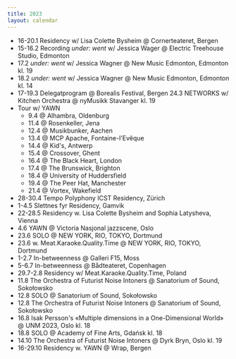 ```yaml
---
title: 2023
layout: calendar
---
```

- 16-20.1 Residency w/ Lisa Colette Bysheim @ Cornerteateret, Bergen
- 15-16.2 Recording _under: went_ w/ Jessica Wager @ Electric Treehouse Studio, Edmonton
- 17.2 _under: went_ w/ Jessica Wagner @ New Music Edmonton, Edmonton kl. 19
- 18.2 _under: went_ w/ Jessica Wagner @ New Music Edmonton, Edmonton kl. 14
- 17-19.3 Delegatprogram @ Borealis Festival, Bergen
24.3 NETWORKS w/ Kitchen Orchestra @ nyMusikk Stavanger kl. 19
- Tour w/ YAWN
  - 9.4 @ Alhambra, Oldenburg
  - 11.4 @ Rosenkeller, Jena
  - 12.4 @ Musikbunker, Aachen
  - 13.4 @ MCP Apache, Fontaine-l'Evêque
  - 14.4 @ Kid's, Antwerp
  - 15.4 @ Crossover, Ghent
  - 16.4 @ The Black Heart, London
  - 17.4 @ The Brunswick, Brighton
  - 18.4 @ University of Huddersfield
  - 19.4 @ The Peer Hat, Manchester
  - 21.4 @ Vortex, Wakefield
- 28-30.4 Tempo Polyphony ICST Residency, Zürich
- 1-4.5 Slettnes fyr Residency, Gamvik
- 22-28.5 Residency w. Lisa Colette Bysheim and Sophia Latysheva, Vienna
- 4.6 YAWN @ Victoria Nasjonal jazzscene, Oslo
- 23.6 SOLO @ NEW YORK, RIO, TOKYO, Dortmund
- 23.6 w. Meat.Karaoke.Quality.Time @ NEW YORK, RIO, TOKYO, Dortmund
- 1-2.7 In-betweenness @ Galleri F15, Moss
- 5-6.7 In-betweenness @ Bådteateret, Copenhagen
- 29.7-2.8 Residency w/ Meat.Karaoke.Quality.Time, Poland
- 11.8  The Orchestra of Futurist Noise Intoners @ Sanatorium of Sound, Sokołowsko
- 12.8  SOLO @ Sanatorium of Sound, Sokołowsko
- 12.8  The Orchestra of Futurist Noise Intoners @ Sanatorium of Sound, Sokołowsko
- 16.8 Isak Persson's «Multiple dimensions in a One-Dimensional World» @ UNM 2023, Oslo kl. 18
- 18.8 SOLO @ Academy of Fine Arts, Gdańsk kl. 18
- 14.10  The Orchestra of Futurist Noise Intoners @ Dyrk Bryn, Oslo kl. 19
- 16-29.10 Residency w. YAWN @ Wrap, Bergen</p>


